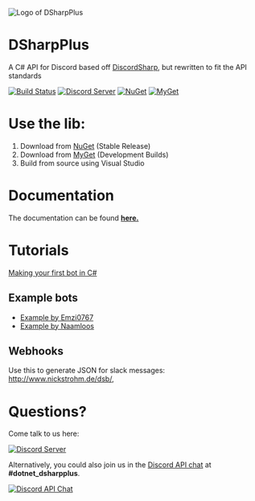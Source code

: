 ![Logo of DSharpPlus](https://github.com/NaamloosDT/DSharpPlus/raw/master/logo/dsharp+_smaller.png) 

# DSharpPlus
A C# API for Discord based off [DiscordSharp](https://github.com/suicvne/DiscordSharp), but rewritten to fit the API standards

[![Build Status](https://img.shields.io/appveyor/ci/Emzi0767/dsharpplus-6g6vr/master.svg)](https://ci.appveyor.com/project/Emzi0767/dsharpplus-6g6vr/branch/master)
[![Discord Server](https://img.shields.io/discord/146044397861994496.svg?label=discord)](https://discord.gg/0oZpaYcAjfvkDuE4) 
[![NuGet](https://img.shields.io/nuget/vpre/DSharpPlus.svg)](http://nuget.org/packages/DSharpPlus)
[![MyGet](https://img.shields.io/myget/dsharpplus-nightly/vpre/DSharpPlus.svg?label=myget)](https://www.myget.org/feed/Packages/dsharpplus-nightly) 

# Use the lib:
1. Download from [NuGet](http://nuget.org/packages/DSharpPlus) (Stable Release)
2. Download from [MyGet](https://www.myget.org/gallery/dsharpplus-nightly) (Development Builds)
3. Build from source using Visual Studio

# Documentation
The documentation can be found **[here.](https://dsharpplus.emzi0767.com/)**

# Tutorials
[Making your first bot in C#](https://dsharpplus.emzi0767.com/articles/intro.html)

## Example bots
* [Example by Emzi0767](https://github.com/Emzi0767/DSharpPlus-Example-Bot)
* [Example by Naamloos](https://github.com/NaamloosDT/DSharpPlus-example)

## Webhooks
Use this to generate JSON for slack messages: http://www.nickstrohm.de/dsb/,

# Questions?
Come talk to us here:

[![Discord Server](https://discordapp.com/api/guilds/146044397861994496/embed.png?style=banner1)](https://discord.gg/0oZpaYcAjfvkDuE4)

Alternatively, you could also join us in the [Discord API chat](https://discord.gg/discord-api) at **#dotnet_dsharpplus**.

[![Discord API Chat](https://discordapp.com/api/guilds/81384788765712384/embed.png?style=banner1)](https://discord.gg/discord-api)
